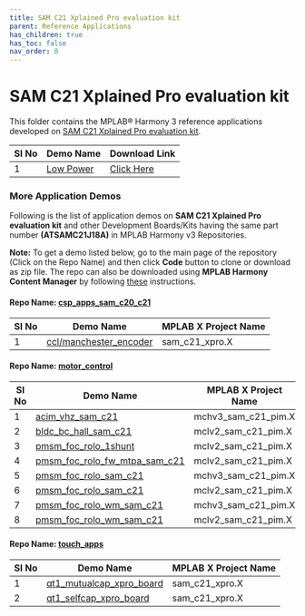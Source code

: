 ```yaml
---
title: SAM C21 Xplained Pro evaluation kit
parent: Reference Applications
has_children: true
has_toc: false
nav_order: 8
---
```


# SAM C21 Xplained Pro evaluation kit

This folder contains the MPLAB® Harmony 3 reference applications developed on [SAM C21 Xplained Pro evaluation kit](https://www.microchip.com/developmenttools/ProductDetails/atsamc21-xpro).   

|SI No| Demo Name | Download Link |
| --- | --- | -- |
| 1 | [Low Power](./samc21_low_power/readme.md) | [Click Here](https://github.com/MicrochipTech/MPLAB-Harmony-Reference-Apps/releases/latest/download/samc21_low_power.zip) |

### More Application Demos

Following is the list of application demos on **SAM C21 Xplained Pro evaluation kit** and other Development Boards/Kits having the same part number **(ATSAMC21J18A)** in MPLAB Harmony v3 Repositories.

**Note:** To get a demo listed below, go to the main page of the repository (Click on the Repo Name) and then click **Code** button to clone or download as zip file. The repo can also be downloaded using **MPLAB Harmony Content Manager** by following [these](https://microchip-mplab-harmony.github.io/contentmanager/) instructions.  





[comment]:#ListStart



#### Repo Name: [csp_apps_sam_c20_c21](https://github.com/Microchip-MPLAB-Harmony/csp_apps_sam_c20_c21)

|SI No| Demo Name | MPLAB X Project Name | 
| --- | --- | --- |
| 1 | [ccl/manchester_encoder](https://github.com/Microchip-MPLAB-Harmony/csp_apps_sam_c20_c21/tree/master/apps/ccl/manchester_encoder) | sam_c21_xpro.X |


#### Repo Name: [motor_control](https://github.com/Microchip-MPLAB-Harmony/motor_control)

|SI No| Demo Name | MPLAB X Project Name | 
| --- | --- | --- |
| 1 | [acim_vhz_sam_c21](https://github.com/Microchip-MPLAB-Harmony/motor_control/tree/master/apps/acim_vhz_sam_c21) | mchv3_sam_c21_pim.X |
| 2 | [bldc_bc_hall_sam_c21](https://github.com/Microchip-MPLAB-Harmony/motor_control/tree/master/apps/bldc_bc_hall_sam_c21) | mclv2_sam_c21_pim.X |
| 3 | [pmsm_foc_rolo_1shunt](https://github.com/Microchip-MPLAB-Harmony/motor_control/tree/master/apps/pmsm_foc_rolo_1shunt) | mclv2_sam_c21_pim.X |
| 4 | [pmsm_foc_rolo_fw_mtpa_sam_c21](https://github.com/Microchip-MPLAB-Harmony/motor_control/tree/master/apps/pmsm_foc_rolo_fw_mtpa_sam_c21) | mclv2_sam_c21_pim.X |
| 5 | [pmsm_foc_rolo_sam_c21](https://github.com/Microchip-MPLAB-Harmony/motor_control/tree/master/apps/pmsm_foc_rolo_sam_c21) | mchv3_sam_c21_pim.X |
| 6 | [pmsm_foc_rolo_sam_c21](https://github.com/Microchip-MPLAB-Harmony/motor_control/tree/master/apps/pmsm_foc_rolo_sam_c21) | mclv2_sam_c21_pim.X |
| 7 | [pmsm_foc_rolo_wm_sam_c21](https://github.com/Microchip-MPLAB-Harmony/motor_control/tree/master/apps/pmsm_foc_rolo_wm_sam_c21) | mchv3_sam_c21_pim.X |
| 8 | [pmsm_foc_rolo_wm_sam_c21](https://github.com/Microchip-MPLAB-Harmony/motor_control/tree/master/apps/pmsm_foc_rolo_wm_sam_c21) | mclv2_sam_c21_pim.X |


#### Repo Name: [touch_apps](https://github.com/Microchip-MPLAB-Harmony/touch_apps)

|SI No| Demo Name | MPLAB X Project Name | 
| --- | --- | --- |
| 1 | [qt1_mutualcap_xpro_board](https://github.com/Microchip-MPLAB-Harmony/touch_apps/tree/master/apps/qt1_mutualcap_xpro_board) | sam_c21_xpro.X |
| 2 | [qt1_selfcap_xpro_board](https://github.com/Microchip-MPLAB-Harmony/touch_apps/tree/master/apps/qt1_selfcap_xpro_board) | sam_c21_xpro.X |


[comment]:#ListEnd

